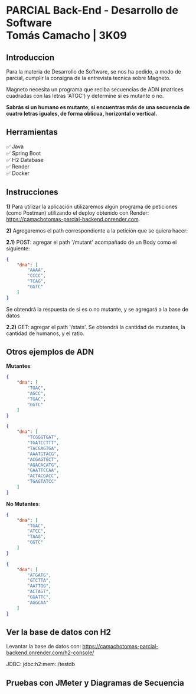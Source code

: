 # PARCIAL Back-End - Desarrollo de Software <br/> Tomás Camacho | 3K09

## Introduccion

Para la materia de Desarrollo de Software, se nos ha pedido, a modo de parcial, cumplir la consigna de la entrevista tecnica sobre Magneto.

Magneto necesita un programa que reciba secuencias de ADN (matrices cuadradas con las letras 'ATGC') y determine si es mutante o no.

**Sabrás si un humano es mutante, si encuentras más de una secuencia de cuatro letras iguales, de forma oblicua, horizontal o vertical.** <br/>


## Herramientas

✅ Java <br/>
✅ Spring Boot <br/>
✅ H2 Database <br/>
✅ Render <br/>
✅ Docker <br/>


## Instrucciones

**1)** Para utilizar la aplicación utilizaremos algún programa de peticiones (como Postman) utilizando el deploy obtenido con Render: https://camachotomas-parcial-backend.onrender.com. <br/>

**2)** Agregaremos el path correspondiente a la petición que se quiera hacer: <br/>

   **2.1)** POST: agregar el path '/mutant' acompañado de un Body como el siguiente: <br/>
   
```json
{
    "dna": [
        "AAAA",
        "CCCC",
        "TCAG",
        "GGTC"
    ]
}
```

Se obtendrá la respuesta de si es o no mutante, y se agregará a la base de datos

   **2.2)** GET: agregar el path '/stats'. Se obtendrá la cantidad de mutantes, la cantidad de humanos, y el ratio. <br/>

   



## Otros ejemplos de ADN

**Mutantes**:

```json
{
    "dna": [
        "TGAC",
        "AGCC",
        "TGAC",
        "GGTC"
    ]
}
```


```json
{
    "dna": [
        "TCGGGTGAT",
        "TGATCCTTT",
        "TACGAGTGA",
        "AAATGTACG",
        "ACGAGTGCT",
        "AGACACATG",
        "GAATTCCAA",
        "ACTACGACC",
        "TGAGTATCC"
    ]
}
```


**No Mutantes**:

```json
{
    "dna": [
        "TGAC",
        "ATCC",
        "TAAG",
        "GGTC"
    ]
}
```

```json
{
    "dna": [
        "ATGATG",
        "GTCTTA",
        "AATTGG",
        "ACTAGT",
        "GGATTC",
        "AGGCAA"
    ]
}
```

## Ver la base de datos con H2

Levantar la base de datos con: https://camachotomas-parcial-backend.onrender.com/h2-console/ <br/>

JDBC: jdbc:h2:mem:./testdb


## Pruebas con JMeter y Diagramas de Secuencia
